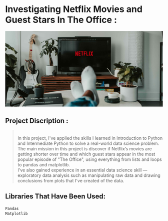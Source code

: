 # Investigating Netflix Movies and Guest Stars In The Office :
![](netflix.jpg)
## Project Discription :
> <br> In this project, I've applied the skills I learned in Introduction to Python and Intermediate Python to solve a real-world data science problem. The main mission in this project is discover if Netflix’s movies are getting shorter over time and which guest stars appear in the most popular episode of "The Office", using everything from lists and loops to pandas and matplotlib.<br/>
I've also gained experience in an essential data science skill — exploratory data analysis such as manipulating raw data and drawing conclusions from plots that I've created of the data.
## Libraries That Have Been Used:
> 
```
Pandas
Matplotlib
```
